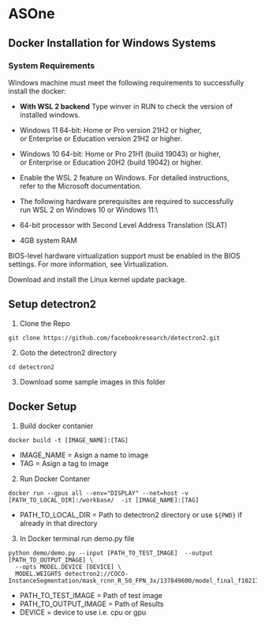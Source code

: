 # ASOne

## Docker Installation for Windows Systems
### System Requirements
Windows machine must meet the following requirements to successfully install the docker:
- **With WSL 2 backend**
Type winver in RUN to check the version of installed windows.

- Windows 11 64-bit: Home or Pro version 21H2 or higher,\
  or Enterprise or Education version 21H2 or     higher.
- Windows 10 64-bit: Home or Pro 21H1 (build 19043) or higher,\
  or Enterprise or Education 20H2 (build 19042) or higher.
- Enable the WSL 2 feature on Windows. For detailed instructions,\
  refer to the Microsoft documentation.

- The following hardware prerequisites are required to successfully\
  run WSL 2 on Windows 10 or Windows 11:\

- 64-bit processor with Second Level Address Translation (SLAT)

- 4GB system RAM

BIOS-level hardware virtualization support must be enabled in the BIOS settings. For more information, see Virtualization.

Download and install the Linux kernel update package.








## Setup detectron2
1. Clone the Repo
```
git clone https://github.com/facebookresearch/detectron2.git
```
2. Goto the detectron2 directory
```
cd detectron2
```
3. Download some sample images in this folder

## Docker Setup

1. Build docker contanier
```
docker build -t [IMAGE_NAME]:[TAG]
```

- IMAGE_NAME = Asign a name to image
- TAG = Asign a tag to image

2. Run Docker Contaner

```
docker run --gpus all --env="DISPLAY" --net=host -v [PATH_TO_LOCAL_DIR]:/workbase/  -it [IMAGE_NAME]:[TAG]
```
- PATH_TO_LOCAL_DIR = Path to detectron2 directory or use `${PWD}` if already in that directory

3. In Docker terminal run demo.py file

```
python demo/demo.py --input [PATH_TO_TEST_IMAGE]  --output [PATH_TO_OUTPUT_IMAGE] \
  --opts MODEL.DEVICE [DEVICE] \ 
  MODEL.WEIGHTS detectron2://COCO-InstanceSegmentation/mask_rcnn_R_50_FPN_3x/137849600/model_final_f10217.pkl
```

- PATH_TO_TEST_IMAGE = Path of test image
- PATH_TO_OUTPUT_IMAGE = Path of Results
- DEVICE = device to use i.e. cpu or gpu

